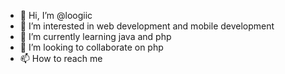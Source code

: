 - 👋 Hi, I’m @loogiic
- 👀 I’m interested in web development and mobile development
- 🌱 I’m currently learning java and php
- 💞️ I’m looking to collaborate on php
- 📫 How to reach me 
<!---
loogiic/loogiic is a ✨ special ✨ repository because its `README.md` (this file) appears on your GitHub profile.
You can click the Preview link to take a look at your changes.
--->
